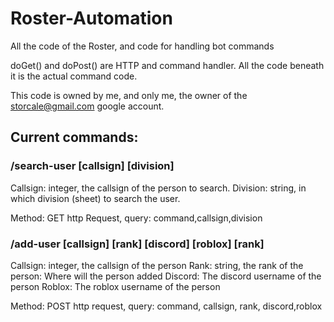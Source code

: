 # Roster-Automation
All the code of the Roster, and code for handling bot commands

doGet() and doPost() are HTTP and command handler.
All the code beneath it is the actual command code.

This code is owned by me, and only me, the owner of the storcale@gmail.com google account.

## Current commands:

### /search-user [callsign] [division]

Callsign: integer, the callsign of the person to search.
Division: string, in which division (sheet) to search the user. 

Method: GET http Request, query: command,callsign,division

### /add-user [callsign] [rank] [discord] [roblox] [rank]

Callsign: integer, the callsign of the person
Rank: string, the rank of the person: Where will the person added 
Discord: The discord username of the person
Roblox: The roblox username of the person

Method: POST http request, query: command, callsign, rank, discord,roblox